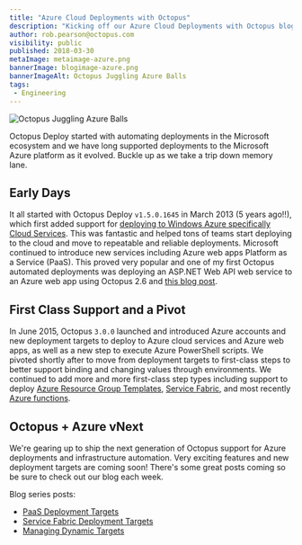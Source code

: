 ```yaml
---
title: "Azure Cloud Deployments with Octopus"
description: "Kicking off our Azure Cloud Deployments with Octopus blog series looking at the breadth of options currently available."
author: rob.pearson@octopus.com
visibility: public
published: 2018-03-30
metaImage: metaimage-azure.png
bannerImage: blogimage-azure.png
bannerImageAlt: Octopus Juggling Azure Balls
tags:
 - Engineering
---
```


![Octopus Juggling Azure Balls](blogimage-azure.png)

Octopus Deploy started with automating deployments in the Microsoft ecosystem and we have long supported deployments to the Microsoft Azure platform as it evolved. Buckle up as we take a trip down memory lane.

## Early Days

It all started with Octopus Deploy `v1.5.0.1645` in March 2013 (5 years ago!!), which first added support for [deploying to Windows Azure specifically Cloud Services](https://octopus.com/blog/octopus-1.5-azure-ftp-scriptcs). This was fantastic and helped tons of teams start deploying to the cloud and move to repeatable and reliable deployments. Microsoft continued to introduce new services including Azure web apps Platform as a Service (PaaS). This proved very popular and one of my first Octopus automated deployments was deploying an ASP.NET Web API web service to an Azure web app using Octopus 2.6 and [this blog post](https://octopus.com/blog/deploy-aspnet-applications-to-azure-websites).

## First Class Support and a Pivot

In June 2015, Octopus `3.0.0` launched and introduced Azure accounts and new deployment targets to deploy to Azure cloud services and Azure web apps, as well as a new step to execute Azure PowerShell scripts. We pivoted shortly after to move from deployment targets to first-class steps to better support binding and changing values through environments. We continued to add more and more first-class step types including support to deploy [Azure Resource Group Templates](https://octopus.com/blog/octopus-deploy-3.3), [Service Fabric](https://octopus.com/blog/octopus-release-3-13), and most recently [Azure functions](https://octopus.com/blog/azure-functions).

## Octopus + Azure vNext

We're gearing up to ship the next generation of Octopus support for Azure deployments and infrastructure automation. Very exciting features and new deployment targets are coming soon!  There's some great posts coming so be sure to check out our blog each week.

Blog series posts:

* [PaaS Deployment Targets](/blog/2018-04/paas-targets/index.md)
* [Service Fabric Deployment Targets](/blog/2018-05/service-fabric-cluster-targets/index.md)
* [Managing Dynamic Targets](/blog/2018-05/dynamic-infrastructure/index.md)
